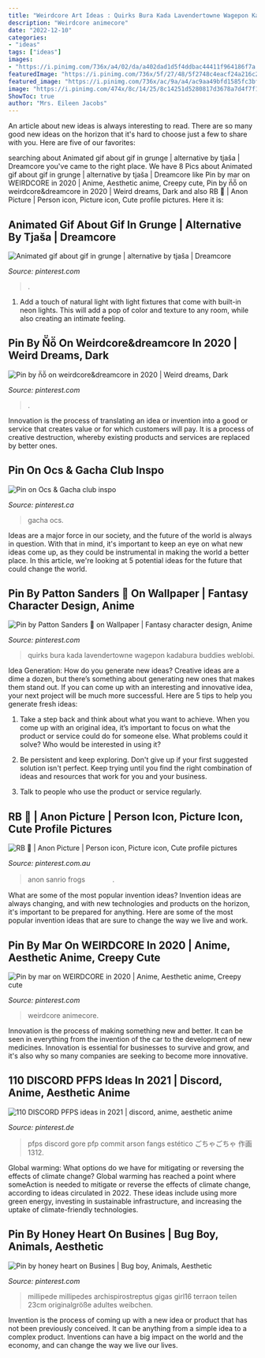 ```yaml
---
title: "Weirdcore Art Ideas : Quirks Bura Kada Lavendertowne Wagepon Kadabura Buddies Weblobi"
description: "Weirdcore animecore"
date: "2022-12-10"
categories:
- "ideas"
tags: ["ideas"]
images:
- "https://i.pinimg.com/736x/a4/02/da/a402dad1d5f4ddbac44411f964186f7a.jpg"
featuredImage: "https://i.pinimg.com/736x/5f/27/48/5f2748c4eacf24a216c27e1907e0f35a.jpg"
featured_image: "https://i.pinimg.com/736x/ac/9a/a4/ac9aa49bfd1585fc3bfc91a38758c418.jpg"
image: "https://i.pinimg.com/474x/8c/14/25/8c14251d5280817d3678a7d4f7f1e210.jpg"
ShowToc: true
author: "Mrs. Eileen Jacobs"
---
```



An article about new ideas is always interesting to read. There are so many good new ideas on the horizon that it's hard to choose just a few to share with you. Here are five of our favorites: 

	

		
searching about Animated gif about gif in grunge | alternative by tjaša | Dreamcore you've came to the right place. We have 8 Pics about Animated gif about gif in grunge | alternative by tjaša | Dreamcore like Pin by mar on WEIRDCORE in 2020 | Anime, Aesthetic anime, Creepy cute, Pin by n̆̈ȏ̈ on weirdcore&amp;dreamcore in 2020 | Weird dreams, Dark and also RB 🐇 | Anon Picture | Person icon, Picture icon, Cute profile pictures. Here it is:
		
    
## Animated Gif About Gif In Grunge | Alternative By Tjaša | Dreamcore

<img loading=lazy src="https://i.pinimg.com/736x/ab/d5/fb/abd5fb464bacee9113b60044f1b6d221.jpg" onerror="this.onerror=null;this.src='https://tse4.mm.bing.net/th?id=OIP.eUaU5LIwuAAuPvz-B3fBIgHaFn&amp;pid=15.1';" alt="Animated gif about gif in grunge | alternative by tjaša | Dreamcore">

_Source: pinterest.com_

>. 

	

1. Add a touch of natural light with light fixtures that come with built-in neon lights. This will add a pop of color and texture to any room, while also creating an intimate feeling.

    
## Pin By N̆̈ȏ̈ On Weirdcore&amp;dreamcore In 2020 | Weird Dreams, Dark

<img loading=lazy src="https://i.pinimg.com/736x/ac/9a/a4/ac9aa49bfd1585fc3bfc91a38758c418.jpg" onerror="this.onerror=null;this.src='https://tse4.mm.bing.net/th?id=OIP.EZQN1SiFE3GG3F91gaOJ5gHaFj&amp;pid=15.1';" alt="Pin by n̆̈ȏ̈ on weirdcore&amp;dreamcore in 2020 | Weird dreams, Dark">

_Source: pinterest.com_

>. 

	

Innovation is the process of translating an idea or invention into a good or service that creates value or for which customers will pay. It is a process of creative destruction, whereby existing products and services are replaced by better ones.

    
## Pin On Ocs &amp; Gacha Club Inspo

<img loading=lazy src="https://i.pinimg.com/736x/60/e6/89/60e6899c3827a65539e5c24b22f2a47a.jpg" onerror="this.onerror=null;this.src='https://tse4.mm.bing.net/th?id=OIP.SamT-4jfHqeYd-hcTwuwQwAAAA&amp;pid=15.1';" alt="Pin on Ocs &amp; Gacha club inspo">

_Source: pinterest.ca_

>gacha ocs. 

	

Ideas are a major force in our society, and the future of the world is always in question. With that in mind, it's important to keep an eye on what new ideas come up, as they could be instrumental in making the world a better place. In this article, we're looking at 5 potential ideas for the future that could change the world.

    
## Pin By Patton Sanders 🐶 On Wallpaper | Fantasy Character Design, Anime

<img loading=lazy src="https://i.pinimg.com/736x/a4/02/da/a402dad1d5f4ddbac44411f964186f7a.jpg" onerror="this.onerror=null;this.src='https://tse4.mm.bing.net/th?id=OIP.boAihc0d9cEmfhjgRu28RAHaGh&amp;pid=15.1';" alt="Pin by Patton Sanders 🐶 on Wallpaper | Fantasy character design, Anime">

_Source: pinterest.com_

>quirks bura kada lavendertowne wagepon kadabura buddies weblobi. 

	

Idea Generation: How do you generate new ideas?
Creative ideas are a dime a dozen, but there’s something about generating new ones that makes them stand out. If you can come up with an interesting and innovative idea, your next project will be much more successful. Here are 5 tips to help you generate fresh ideas:
1. Take a step back and think about what you want to achieve. When you come up with an original idea, it’s important to focus on what the product or service could do for someone else. What problems could it solve? Who would be interested in using it?

2. Be persistent and keep exploring. Don't give up if your first suggested solution isn't perfect. Keep trying until you find the right combination of ideas and resources that work for you and your business.

3. Talk to people who use the product or service regularly.

    
## RB 🐇 | Anon Picture | Person Icon, Picture Icon, Cute Profile Pictures

<img loading=lazy src="https://i.pinimg.com/736x/e8/4e/a4/e84ea4929895c985452012268d2df569.jpg" onerror="this.onerror=null;this.src='https://tse2.mm.bing.net/th?id=OIP.vw3mabf6wXgxPHvBjhYY8QHaHY&amp;pid=15.1';" alt="RB 🐇 | Anon Picture | Person icon, Picture icon, Cute profile pictures">

_Source: pinterest.com.au_

>anon sanrio frogs ㅤㅤㅤㅤ. 

	

What are some of the most popular invention ideas?
Invention ideas are always changing, and with new technologies and products on the horizon, it's important to be prepared for anything. Here are some of the most popular invention ideas that are sure to change the way we live and work.

    
## Pin By Mar On WEIRDCORE In 2020 | Anime, Aesthetic Anime, Creepy Cute

<img loading=lazy src="https://i.pinimg.com/736x/5f/27/48/5f2748c4eacf24a216c27e1907e0f35a.jpg" onerror="this.onerror=null;this.src='https://tse3.mm.bing.net/th?id=OIP._kbdeL5yWBFtgoSA4xLFqAHaJ3&amp;pid=15.1';" alt="Pin by mar on WEIRDCORE in 2020 | Anime, Aesthetic anime, Creepy cute">

_Source: pinterest.com_

>weirdcore animecore. 

	

Innovation is the process of making something new and better. It can be seen in everything from the invention of the car to the development of new medicines. Innovation is essential for businesses to survive and grow, and it's also why so many companies are seeking to become more innovative.

    
## 110 DISCORD PFPS Ideas In 2021 | Discord, Anime, Aesthetic Anime

<img loading=lazy src="https://i.pinimg.com/474x/8c/14/25/8c14251d5280817d3678a7d4f7f1e210.jpg" onerror="this.onerror=null;this.src='https://tse2.mm.bing.net/th?id=OIP.a9vDJ1H9KyJgtAMq41zARwAAAA&amp;pid=15.1';" alt="110 DISCORD PFPS ideas in 2021 | discord, anime, aesthetic anime">

_Source: pinterest.de_

>pfps discord gore pfp commit arson fangs estético ごちゃごちゃ 作画 1312. 

	

Global warming: What options do we have for mitigating or reversing the effects of climate change?
Global warming has reached a point where someAction is needed to mitigate or reverse the effects of climate change, according to ideas circulated in 2022. These ideas include using more green energy, investing in sustainable infrastructure, and increasing the uptake of climate-friendly technologies.

    
## Pin By Honey Heart On Busines | Bug Boy, Animals, Aesthetic

<img loading=lazy src="https://i.pinimg.com/736x/0e/ce/d3/0eced31b6c75ca39a2ffd74b092d5919.jpg" onerror="this.onerror=null;this.src='https://tse4.mm.bing.net/th?id=OIP.sRW5MZPzFXyxANNr6-271QHaEK&amp;pid=15.1';" alt="Pin by honey heart on Busines | Bug boy, Animals, Aesthetic">

_Source: pinterest.com_

>millipede millipedes archispirostreptus gigas girl16 terraon teilen 23cm originalgröße adultes weibchen. 

	

Invention is the process of coming up with a new idea or product that has not been previously conceived. It can be anything from a simple idea to a complex product. Inventions can have a big impact on the world and the economy, and can change the way we live our lives.

